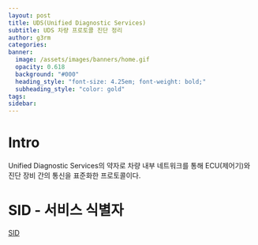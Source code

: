 ```yaml
---
layout: post
title: UDS(Unified Diagnostic Services)
subtitle: UDS 차량 프로토콜 진단 정리
author: g3rm
categories: 
banner:
  image: /assets/images/banners/home.gif
  opacity: 0.618
  background: "#000"
  heading_style: "font-size: 4.25em; font-weight: bold;"
  subheading_style: "color: gold"
tags: 
sidebar:
---
```



# Intro
Unified Diagnostic Services의 약자로 차량 내부 네트워크를 통해 ECU(제어기)와 진단 장비 간의 통신을 표준화한 프로토콜이다. 

# SID - 서비스 식별자
[SID](https://en.wikipedia.org/wiki/Unified_Diagnostic_Services)









